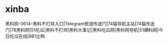 # xinba
黑料网-0614-黑料不打烊入口|Telegram频道传送门|74猫导航主站|74猫传送门|78黑料网|51吃瓜|黑料不打烊|黑料大事记|黑料吃瓜网|黑料网导航|51爆料网|今日吃瓜在线|881比鸭
